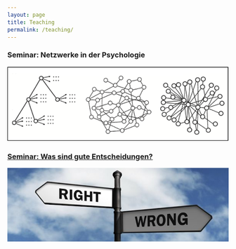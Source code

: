 ```yaml
---
layout: page
title: Teaching
permalink: /teaching/
---
```


### Seminar: Netzwerke in der Psychologie
<a href="{{ site.baseurl }}/_Networks/" >
<img src="/images/Networks2.png" alt="Bild"/>

### Seminar: Was sind gute Entscheidungen?
<a href="{{ site.baseurl }}/_Goodchoices/" >
<img src="/images/Goodchoices.png" alt="Bild"/>

